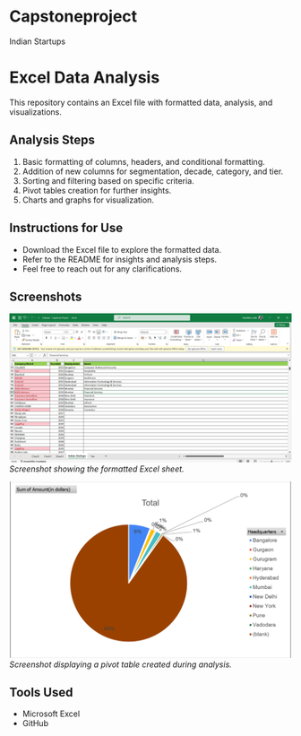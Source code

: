 # Capstoneproject
Indian Startups 
# Excel Data Analysis
This repository contains an Excel file with formatted data, analysis, and visualizations.
## Analysis Steps
1. Basic formatting of columns, headers, and conditional formatting.
2. Addition of new columns for segmentation, decade, category, and tier.
3. Sorting and filtering based on specific criteria.
4. Pivot tables creation for further insights.
5. Charts and graphs for visualization.

## Instructions for Use
- Download the Excel file to explore the formatted data.
- Refer to the README for insights and analysis steps.
- Feel free to reach out for any clarifications.

## Screenshots
![Formatted Excel](https://github.com/Vanshika3114/Capstoneproject/blob/main/image_2024-02-01_excel.png)
*Screenshot showing the formatted Excel sheet.*

![Pivot Table](https://github.com/Vanshika3114/Capstoneproject/blob/main/image_2024-02-01_13-36-31.png)
*Screenshot displaying a pivot table created during analysis.*



## Tools Used
- Microsoft Excel
- GitHub




